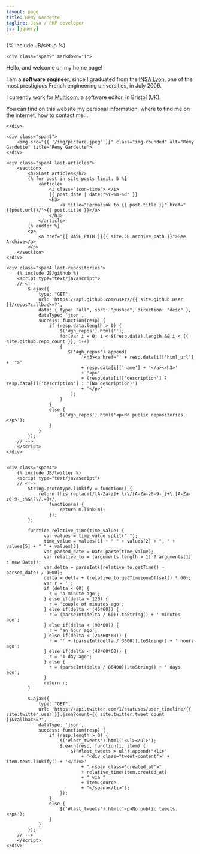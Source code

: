 ```yaml
---
layout: page
title: Rémy Gardette
tagline: Java / PHP developer
js: [jquery]
---
```

{% include JB/setup %}

<div class="row-fluid">

    <div class="span9" markdown="1">

Hello, and welcome on my home page!

I am a **software engineer**, since I graduated from the [INSA Lyon](http://www.insa-lyon.fr/en), one of the most prestigious French engineering universities, in July 2009.

I currently work for [Multicom](http://www.multicom.co.uk/), a software editor, in Bristol (UK).

You can find on this website my personal information, where to find me on the internet, how to contact me...

    </div>

    <div class="span3">
    	<img src="{{ '/img/picture.jpeg' }}" class="img-rounded" alt="Rémy Gardette" title="Rémy Gardette">
    </div>

</div>

<div class="row-fluid">

    <div class="span4 last-articles">
        <section>
            <h2>Last articles</h2>        
            {% for post in site.posts limit: 5 %}
                <article>
                    <i class="icon-time"> </i>
                    {{ post.date | date:"%Y-%m-%d" }}
                    <h3>
                        <a title="Permalink to {{ post.title }}" href="{{post.url}}/">{{ post.title }}</a>
                    </h3>
                </article>
            {% endfor %}
            <p>
                <a href="{{ BASE_PATH }}{{ site.JB.archive_path }}">See Archive</a>
            </p>
        </section>
    </div>

    <div class="span4 last-repositories">
        {% include JB/github %}
        <script type="text/javascript">
        // <!--
            $.ajax({
                type: "GET",
                url: 'https://api.github.com/users/{{ site.github.user }}/repos?callback=?',
                data: { type: "all", sort: "pushed", direction: "desc" },
                dataType: 'json',
                success: function(resp) {
                    if (resp.data.length > 0) {
                        $('#gh_repos').html('');
                        for(var i = 0; i < $(resp.data).length && i < {{ site.github.repo_count }}; i++) 
                        {
                           $('#gh_repos').append(
                                '<h3><a href="' + resp.data[i]['html_url'] + '">'
                                + resp.data[i]['name'] + '</a></h3>'
                                + '<p>' 
                                + (resp.data[i]['description'] ? resp.data[i]['description'] : '(No description)') 
                                + '</p>'
                            );
                        }
                    }
                    else {
                        $('#gh_repos').html('<p>No public repositories.</p>');
                    }
                }
            });
        // -->
        </script>
    </div>


    <div class="span4">
        {% include JB/twitter %}
        <script type="text/javascript">
        // <!--
            String.prototype.linkify = function() {
                return this.replace(/[A-Za-z]+:\/\/[A-Za-z0-9-_]+\.[A-Za-z0-9-_:%&\?\/.=]+/, 
                    function(m) {
                        return m.link(m);
                    });
            };

            function relative_time(time_value) {
                  var values = time_value.split(" ");
                  time_value = values[1] + " " + values[2] + ", " + values[5] + " " + values[3];
                  var parsed_date = Date.parse(time_value);
                  var relative_to = (arguments.length > 1) ? arguments[1] : new Date();
                  var delta = parseInt((relative_to.getTime() - parsed_date) / 1000);
                  delta = delta + (relative_to.getTimezoneOffset() * 60);
                  var r = '';
                  if (delta < 60) {
                    r = 'a minute ago';
                  } else if(delta < 120) {
                    r = 'couple of minutes ago';
                  } else if(delta < (45*60)) {
                    r = (parseInt(delta / 60)).toString() + ' minutes ago';
                  } else if(delta < (90*60)) {
                    r = 'an hour ago';
                  } else if(delta < (24*60*60)) {
                    r = '' + (parseInt(delta / 3600)).toString() + ' hours ago';
                  } else if(delta < (48*60*60)) {
                    r = '1 day ago';
                  } else {
                    r = (parseInt(delta / 86400)).toString() + ' days ago';
                  }
                  return r;
            }

            $.ajax({
                type: "GET",
                url: 'https://api.twitter.com/1/statuses/user_timeline/{{ site.twitter.user }}.json?count={{ site.twitter.tweet_count }}&callback=?',
                dataType: 'json',
                success: function(resp) {
                    if (resp.length > 0) {
                        $('#last_tweets').html('<ul></ul>');
                        $.each(resp, function(i, item) {
                            $("#last_tweets > ul").append("<li>" 
                                + '<div class="tweet-content">' + item.text.linkify() + '</div>'
                                + " <span class='created_at'>" 
                                + relative_time(item.created_at) 
                                + " via " 
                                + item.source
                                + "</span></li>");
                        });
                    }
                    else {
                        $('#last_tweets').html('<p>No public tweets.</p>');
                    }
                }
            });
        // -->
        </script>
    </div>
</div>